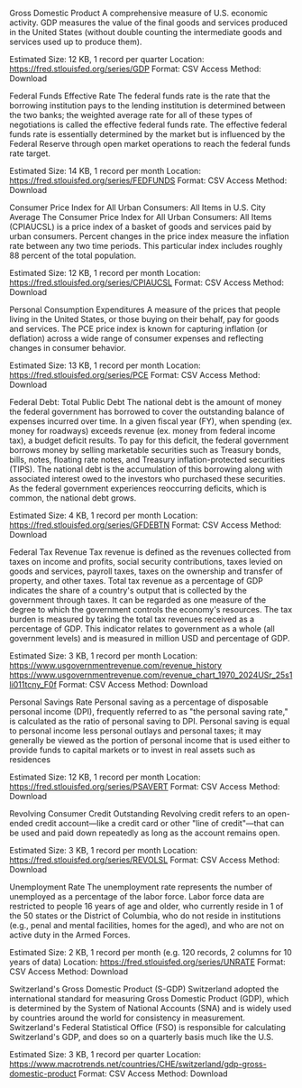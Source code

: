 Gross Domestic Product
A comprehensive measure of U.S. economic activity. GDP measures the value of the final goods and services produced in the United States (without double counting the intermediate goods and services used up to produce them).
 
Estimated Size: 12 KB, 1 record per quarter 
Location: https://fred.stlouisfed.org/series/GDP
Format: CSV
Access Method: Download
 
Federal Funds Effective Rate
The federal funds rate is the rate that the borrowing institution pays to the lending institution is determined between the two banks; the weighted average rate for all of these types of negotiations is called the effective federal funds rate. The effective federal funds rate is essentially determined by the market but is influenced by the Federal Reserve through open market operations to reach the federal funds rate target.
 
Estimated Size: 14 KB, 1 record per month 
Location: https://fred.stlouisfed.org/series/FEDFUNDS
Format: CSV
Access Method: Download
 
Consumer Price Index for All Urban Consumers: All Items in U.S. City Average
The Consumer Price Index for All Urban Consumers: All Items (CPIAUCSL) is a price index of a basket of goods and services paid by urban consumers. Percent changes in the price index measure the inflation rate between any two time periods. This particular index includes roughly 88 percent of the total population. 
 
Estimated Size: 12 KB, 1 record per month 
Location: https://fred.stlouisfed.org/series/CPIAUCSL 
Format: CSV
Access Method: Download
 
Personal Consumption Expenditures
A measure of the prices that people living in the United States, or those buying on their behalf, pay for goods and services. The PCE price index is known for capturing inflation (or deflation) across a wide range of consumer expenses and reflecting changes in consumer behavior.
 
Estimated Size: 13 KB, 1 record per month 
Location: https://fred.stlouisfed.org/series/PCE 
Format: CSV
Access Method: Download
 
Federal Debt: Total Public Debt
The national debt is the amount of money the federal government has borrowed to cover the outstanding balance of expenses incurred over time. In a given fiscal year (FY), when spending (ex. money for roadways) exceeds revenue (ex. money from federal income tax), a budget deficit results. To pay for this deficit, the federal government borrows money by selling marketable securities such as Treasury bonds, bills, notes, floating rate notes, and Treasury inflation-protected securities (TIPS). The national debt is the accumulation of this borrowing along with associated interest owed to the investors who purchased these securities. As the federal government experiences reoccurring deficits, which is common, the national debt grows.
 
Estimated Size: 4 KB, 1 record per month 
Location: https://fred.stlouisfed.org/series/GFDEBTN
Format: CSV
Access Method: Download
 
Federal Tax Revenue
Tax revenue is defined as the revenues collected from taxes on income and profits, social security contributions, taxes levied on goods and services, payroll taxes, taxes on the ownership and transfer of property, and other taxes. Total tax revenue as a percentage of GDP indicates the share of a country's output that is collected by the government through taxes. It can be regarded as one measure of the degree to which the government controls the economy's resources. The tax burden is measured by taking the total tax revenues received as a percentage of GDP. This indicator relates to government as a whole (all government levels) and is measured in million USD and percentage of GDP.
 
Estimated Size: 3 KB, 1 record per month 
Location: https://www.usgovernmentrevenue.com/revenue_history
https://www.usgovernmentrevenue.com/revenue_chart_1970_2024USr_25s1li011tcny_F0f
Format: CSV
Access Method: Download
 
Personal Savings Rate 
Personal saving as a percentage of disposable personal income (DPI), frequently referred to as "the personal saving rate," is calculated as the ratio of personal saving to DPI.  Personal saving is equal to personal income less personal outlays and personal taxes; it may generally be viewed as the portion of personal income that is used either to provide funds to capital markets or to invest in real assets such as residences
 
Estimated Size: 12 KB, 1 record per month 
Location: https://fred.stlouisfed.org/series/PSAVERT
Format: CSV 
Access Method: Download
 
Revolving Consumer Credit Outstanding
Revolving credit refers to an open-ended credit account—like a credit card or other "line of credit"—that can be used and paid down repeatedly as long as the account remains open.
 
Estimated Size: 3 KB, 1 record per month 
Location: https://fred.stlouisfed.org/series/REVOLSL 
Format: CSV
Access Method: Download
 
Unemployment Rate
The unemployment rate represents the number of unemployed as a percentage of the labor force. Labor force data are restricted to people 16 years of age and older, who currently reside in 1 of the 50 states or the District of Columbia, who do not reside in institutions (e.g., penal and mental facilities, homes for the aged), and who are not on active duty in the Armed Forces.
 
Estimated Size: 2 KB, 1 record per month (e.g. 120 records, 2 columns for 10 years of data)
Location: https://fred.stlouisfed.org/series/UNRATE 
Format: CSV
Access Method: Download
 
Switzerland's Gross Domestic Product (S-GDP)
Switzerland adopted the international standard for measuring Gross Domestic Product (GDP), which is determined by the System of National Accounts (SNA) and is widely used by countries around the world for consistency in measurement. Switzerland's Federal Statistical Office (FSO) is responsible for calculating Switzerland's GDP, and does so on a quarterly basis much like the U.S.
 
Estimated Size: 3 KB, 1 record per quarter
Location: https://www.macrotrends.net/countries/CHE/switzerland/gdp-gross-domestic-product
Format: CSV
Access Method: Download
